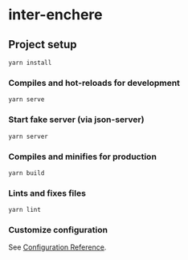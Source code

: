 # inter-enchere

## Project setup
```
yarn install
```

### Compiles and hot-reloads for development
```
yarn serve
```

### Start fake server (via json-server)
```
yarn server
```

### Compiles and minifies for production
```
yarn build
```

### Lints and fixes files
```
yarn lint
```

### Customize configuration
See [Configuration Reference](https://cli.vuejs.org/config/).
